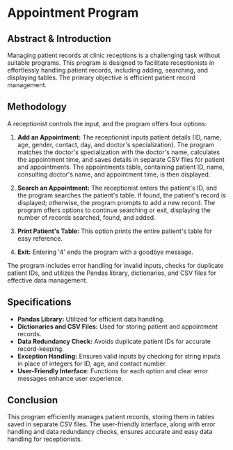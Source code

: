 # Appointment Program

## Abstract & Introduction

Managing patient records at clinic receptions is a challenging task without suitable programs. This program is designed to facilitate receptionists in effortlessly handling patient records, including adding, searching, and displaying tables. The primary objective is efficient patient record management.

## Methodology

A receptionist controls the input, and the program offers four options:

1. **Add an Appointment:** The receptionist inputs patient details (ID, name, age, gender, contact, day, and doctor's specialization). The program matches the doctor's specialization with the doctor's name, calculates the appointment time, and saves details in separate CSV files for patient and appointments. The appointments table, containing patient ID, name, consulting doctor's name, and appointment time, is then displayed.

2. **Search an Appointment:** The receptionist enters the patient's ID, and the program searches the patient's table. If found, the patient's record is displayed; otherwise, the program prompts to add a new record. The program offers options to continue searching or exit, displaying the number of records searched, found, and added.

3. **Print Patient's Table:** This option prints the entire patient's table for easy reference.

4. **Exit:** Entering '4' ends the program with a goodbye message.

The program includes error handling for invalid inputs, checks for duplicate patient IDs, and utilizes the Pandas library, dictionaries, and CSV files for effective data management.

## Specifications

- **Pandas Library:** Utilized for efficient data handling.
- **Dictionaries and CSV Files:** Used for storing patient and appointment records.
- **Data Redundancy Check:** Avoids duplicate patient IDs for accurate record-keeping.
- **Exception Handling:** Ensures valid inputs by checking for string inputs in place of integers for ID, age, and contact number.
- **User-Friendly Interface:** Functions for each option and clear error messages enhance user experience.

## Conclusion

This program efficiently manages patient records, storing them in tables saved in separate CSV files. The user-friendly interface, along with error handling and data redundancy checks, ensures accurate and easy data handling for receptionists.
